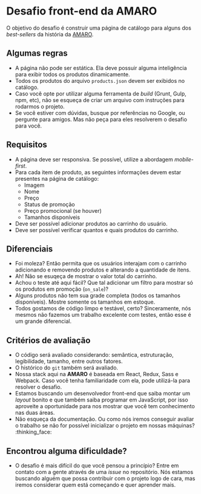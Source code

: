 # Desafio front-end da AMARO

O objetivo do desafio é construir uma página de catálogo para alguns dos _best-sellers_ da história da [AMARO](https://amaro.com).

## Algumas regras

- A página não pode ser estática. Ela deve possuir alguma inteligência para exibir todos os produtos dinamicamente.
- Todos os produtos do arquivo `products.json` devem ser exibidos no catálogo.
- Caso você opte por utilizar alguma ferramenta de _build_ (Grunt, Gulp, npm, etc), não se esqueça de criar um arquivo com instruções para rodarmos o projeto.
- Se você estiver com dúvidas, busque por referências no Google, ou pergunte para amigos. Mas não peça para eles resolverem o desafio para você.

## Requisitos

- A página deve ser responsiva. Se possível, utilize a abordagem _mobile-first_.
- Para cada item de produto, as seguintes informações devem estar presentes na página de catálogo:
    - Imagem
    - Nome
    - Preço
    - Status de promoção
    - Preço promocional (se houver)
    - Tamanhos disponíveis
- Deve ser possível adicionar produtos ao carrinho do usuário.
- Deve ser possível verificar quantos e quais produtos do carrinho.

## Diferenciais

- Foi moleza? Então permita que os usuários interajam com o carrinho adicionando e removendo produtos e alterando a quantidade de itens.
- Ah! Não se esuqeça de mostrar o valor total do carrinho.
- Achou o teste até aqui fácil? Que tal adicionar um filtro para mostrar só os produtos em promoção (`on_sale`)?
- Alguns produtos não tem sua grade completa (todos os tamanhos disponíveis). Mostre somente os tamanhos em estoque.
- Todos gostamos de código limpo e testável, certo? Sinceramente, nós mesmos não fazemos um trabalho excelente com testes, então esse é um grande diferencial.

## Critérios de avaliação

- O código será avaliado considerando: semântica, estruturação, legibilidade, tamanho, entre outros fatores.
- O histórico do `git` também será avaliado.
- Nossa stack aqui na **AMARO** é baseada em React, Redux, Sass e Webpack. Caso você tenha familiaridade com ela, pode utilizá-la para resolver o desafio.
- Estamos buscando um desenvolvedor front-end que saiba montar um _layout_ bonito e que também saiba programar em JavaScript, por isso aproveite a oportunidade para nos mostrar que você tem conhecimento nas duas áreas.
- Não esqueça da documentação. Ou como nós iremos conseguir avaliar o trabalho se não for possível inicializar o projeto em nossas máquinas? :thinking_face:

## Encontrou alguma dificuldade?

- O desafio é mais difícil do que você pensou a princípio? Entre em contato com a gente através de uma _issue_ no repositório. Nós estamos buscando alguém que possa contribuir com o projeto logo de cara, mas iremos considerar quem está começando e quer aprender mais.
